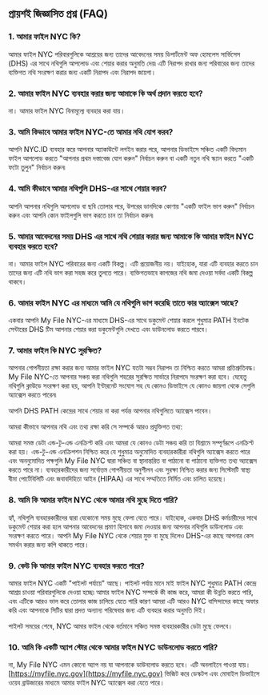 ## প্রায়শই জিজ্ঞাসিত প্রশ্ন (FAQ)

### 1. আমার ফাইল NYC কি?

আমার ফাইল NYC পরিবারগুলিকে আশ্রয়ের জন্য তাদের আবেদনের সময় ডিপার্টমেন্ট অফ হোমলেস সার্ভিসেস (DHS) এর সাথে নথিগুলি আপলোড এবং শেয়ার করার অনুমতি দেয়৷ এটি নিরাপদ রাখার জন্য পরিবারের জন্য তাদের ব্যক্তিগত নথি সংরক্ষণ করার জন্য একটি নিরাপদ এবং নিরাপদ জায়গা।

### 2. আমার ফাইল NYC ব্যবহার করার জন্য আমাকে কি অর্থ প্রদান করতে হবে?

না। আমার ফাইল NYC বিনামূল্যে ব্যবহার করা যায়।

### 3. আমি কিভাবে আমার ফাইল NYC-তে আমার নথি যোগ করব?

আপনি NYC.ID ব্যবহার করে আপনার অ্যাকাউন্টে লগইন করার পরে, আপনার ডিভাইসে সঞ্চিত একটি বিদ্যমান ফাইল আপলোড করতে "আপনার প্রথম দস্তাবেজ যোগ করুন" নির্বাচন করুন বা একটি নতুন নথি স্ক্যান করতে "একটি ফটো তুলুন" নির্বাচন করুন৷

### 4. আমি কীভাবে আমার নথিগুলি DHS-এর সাথে শেয়ার করব?

আপনি আপনার নথিগুলি আপলোড বা ছবি তোলার পরে, উপরের ডানদিকে কোণায় "একটি ফাইল ভাগ করুন" নির্বাচন করুন এবং আপনি কোন ফাইলগুলি ভাগ করতে চান তা নির্বাচন করুন৷

### 5. আমার আবেদনের সময় DHS এর সাথে নথি শেয়ার করার জন্য আমাকে কি আমার ফাইল NYC ব্যবহার করতে হবে?

না। আমার ফাইল NYC পরিবারের জন্য একটি বিকল্প। এটি প্রয়োজনীয় নয়। যাইহোক, যারা এটি ব্যবহার করতে চান তাদের জন্য এটি নথি ভাগ করা সহজ করে তুলতে পারে। ব্যক্তিগতভাবে কাগজের নথি জমা দেওয়া সর্বদা একটি বিকল্প থাকবে।

### 6. আমার ফাইল NYC এর মাধ্যমে আমি যে নথিগুলি ভাগ করেছি তাতে কার অ্যাক্সেস আছে?

একবার আপনি My File NYC-এর মাধ্যমে DHS-এর সাথে ডকুমেন্ট শেয়ার করলে শুধুমাত্র PATH ইনটেক সেন্টারের DHS টিম আপনার শেয়ার করা ডকুমেন্টগুলি দেখতে এবং ডাউনলোড করতে পারবে।

### 7. আমার ফাইল কি NYC সুরক্ষিত?

আপনার গোপনীয়তা রক্ষা করার জন্য আমার ফাইল NYC যতটা সম্ভব নিরাপদ তা নিশ্চিত করতে আমরা প্রতিশ্রুতিবদ্ধ। My File NYC-তে আপনার সঞ্চয় করা নথিগুলি শহরের সুরক্ষিত সার্ভারে নিরাপদে সংরক্ষণ করা হবে। যেহেতু নথিগুলি ক্লাউডে সংরক্ষণ করা হয়, আপনি ইন্টারনেট সংযোগ সহ যে কোনও ডিভাইসে যে কোনও জায়গা থেকে সেগুলি অ্যাক্সেস করতে পারেন৷

আপনি DHS PATH কেন্দ্রের সাথে শেয়ার না করা পর্যন্ত আপনার নথিগুলিতে অ্যাক্সেস পাবেন।

আমরা কীভাবে আপনার নথি এবং তথ্য রক্ষা করি সে সম্পর্কে আরও প্রযুক্তিগত তথ্য:

আমরা সমস্ত ডেটা এন্ড-টু-এন্ড এনক্রিপ্ট করি এবং আমরা যে কোনও ডেটা সঞ্চয় করি তা বিশ্রামে সম্পূর্ণরূপে এনক্রিপ্ট করা হয়। এন্ড-টু-এন্ড এনক্রিপশন নিশ্চিত করে যে শুধুমাত্র অনুমোদিত ব্যবহারকারীরা নথিগুলি অ্যাক্সেস করতে পারে এবং অননুমোদিত পক্ষগুলি My File NYC দ্বারা সঞ্চিত বা স্থানান্তরিত বা পাঠানো বা পাঠানো ব্যক্তিগত তথ্য অ্যাক্সেস করতে পারে না। ব্যবহারকারীদের জন্য সর্বোত্তম গোপনীয়তা অনুশীলন এবং সুরক্ষা নিশ্চিত করার জন্য সিস্টেমটি স্বাস্থ্য বীমা পোর্টেবিলিটি এবং জবাবদিহিতা আইন (HIPAA) এর সাথে সম্মতিতে নির্মিত এবং চালিত হয়েছে।

### 8. আমি কি আমার ফাইল NYC থেকে আমার নথি মুছে দিতে পারি?

হ্যাঁ, নথিগুলি ব্যবহারকারীদের দ্বারা যেকোনো সময় মুছে ফেলা যেতে পারে। যাইহোক, একবার DHS কর্মচারীদের সাথে ডকুমেন্ট শেয়ার করা হলে আপনার আবেদনের প্রমাণ হিসাবে জমা দেওয়ার জন্য আপনার নথিগুলি ডাউনলোড এবং সংরক্ষণ করতে পারে। আপনি My File NYC থেকে শেয়ার মুক্ত বা মুছে দিলেও DHS-এর কাছে আপনার কেস সমর্থন করার জন্য কপি থাকতে পারে।

### 9. কেউ কি আমার ফাইল NYC ব্যবহার করতে পারে?

আমার ফাইল NYC একটি "পাইলট পর্যায়ে" আছে। পাইলট পর্যায় মানে মাই ফাইল NYC শুধুমাত্র PATH কেন্দ্রে আশ্রয় চাওয়া পরিবারগুলিকে দেওয়া হচ্ছে৷ আমার ফাইল NYC সম্পর্কে কী কাজ করে, আমরা কী উন্নতি করতে পারি, এবং এটিকে আরও ভাল করে তোলার কাজ চালিয়ে যেতে পারি কারণ আমরা এটি আরও NYC বাসিন্দাদের কাছে অফার করি এবং আপনাকে সিটির দ্বারা প্রদত্ত অন্যান্য পরিষেবার জন্য এটি ব্যবহার করার অনুমতি দিই।

পাইলট সময়ের শেষে, NYC আমার ফাইল থেকে বর্তমানে সঞ্চিত সমস্ত ব্যবহারকারীর ডেটা মুছে ফেলবে।

### 10. আমি কি একটি অ্যাপ স্টোর থেকে আমার ফাইল NYC ডাউনলোড করতে পারি?

না, My File NYC এমন কোনো অ্যাপ নয় যা আপনাকে ডাউনলোড করতে হবে। এটি অনলাইনে পাওয়া যায়। [https://myfile.nyc.gov](https://myfile.nyc.gov) ভিজিট করে ডেস্কটপ এবং মোবাইল ডিভাইসে ওয়েব ব্রাউজারের মাধ্যমে আমার ফাইল NYC অ্যাক্সেস করা যেতে পারে।